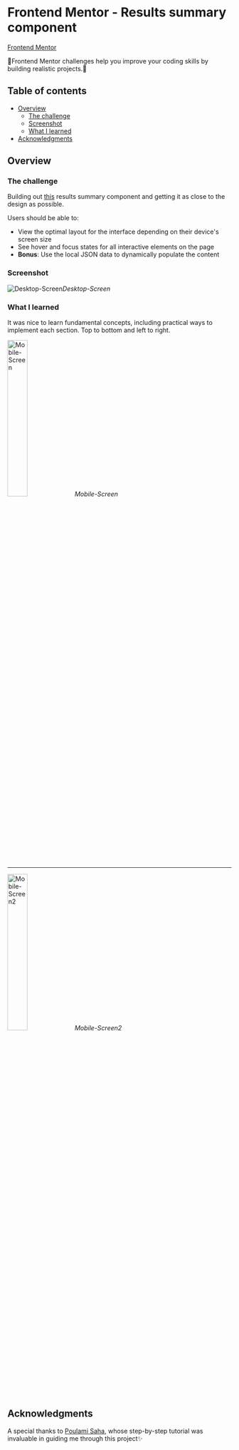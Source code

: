 # Frontend Mentor - Results summary component 

[Frontend Mentor](https://www.frontendmentor.io) 

🔹Frontend Mentor challenges help you improve your coding skills by building realistic projects.🔹

## Table of contents

- [Overview](#overview)
  - [The challenge](#the-challenge)
  - [Screenshot](#screenshot)
  - [What I learned](#what-i-learned)
- [Acknowledgments](#acknowledgments)

## Overview

### The challenge 
Building out [this](https://www.frontendmentor.io/challenges/results-summary-component-CE_K6s0maV) results summary component and getting it as close to the design as possible.

Users should be able to:
- View the optimal layout for the interface depending on their device's screen size
- See hover and focus states for all interactive elements on the page
- **Bonus**: Use the local JSON data to dynamically populate the content

### Screenshot

![Desktop-Screen](https://github.com/MikaZ21/Results-Summary-Component/assets/93892096/d025f4d2-a8b3-4045-bab7-d2f32a450870)*Desktop-Screen*

### What I learned
It was nice to learn fundamental concepts, including practical ways to implement each section. Top to bottom and left to right.

<img alt="Mobile-Screen" src="https://github.com/MikaZ21/Results-Summary-Component/assets/93892096/2a4416d2-fdda-43b5-9f6f-b48a76425bf4" width="30%" height="30%">*Mobile-Screen*

---

<img alt="Mobile-Screen2" src="https://github.com/MikaZ21/Results-Summary-Component/assets/93892096/1f17af93-92d0-4879-9fd8-0a7e609d6a25" width="30%" height="30%">*Mobile-Screen2*

## Acknowledgments

A special thanks to [Poulami Saha](https://www.youtube.com/watch?v=RC46gkpgq-8), whose step-by-step tutorial was invaluable in guiding me through this project✨
